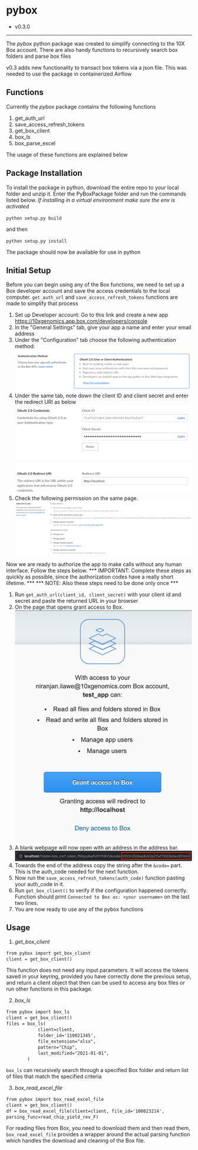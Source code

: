 # pybox
* v0.3.0
---
The *pybox* python package was created to simplify connecting to the 10X Box account.
There are also handy functions to recursively search box folders and parse box files

v0.3 adds new functionality to transact box tokens via a json file. This was needed to use the package in containerized Airflow

## Functions

Currently the *pybox* package contains the following functions 
1. get_auth_url
2. save_access_refresh_tokens
3. get_box_client
4. box_ls
5. box_parse_excel


The usage of these functions are explained below

## Package Installation

To install the package in python, download the entire repo to your local folder and unzip it. Enter the PyBoxPackage folder and run the commands listed below. *If installing in a virtual environment make sure the env is activated*

`python setup.py build`

and then

`python setup.py install`

The package should now be available for use in python

## Initial Setup

Before you can begin using any of the Box functions, we need to set up a Box developer account and save the access credentials to the local computer. `get_auth_url` and `save_access_refresh_tokens` functions are made to simplify that process

1. Set up Developer account: Go to this link and create a new app https://10xgenomics.app.box.com/developers/console
2. In the "General Settings" tab, give your app a name and enter your email address
3. Under the "Configuration" tab choose the following authentication method:
![Authentication](images/auth.png)
4. Under the same tab, note down the client ID and client secret and enter the redirect URI as below
![Client ID](images/cred.png)
5. Check the following permission on the same page.
![Permissions](images/perm.png)

Now we are ready to authorize the app to make calls without any human interface. Follow the steps below.
*** IMPORTANT: Complete these steps as quickly as possible, since the authorization codes have a really short lifetime. ***
*** NOTE: Also these steps need to be done only once ***
1. Run `get_auth_url(client_id, client_secret)` with your client id and secret and paste the returned URL in your browser
2. On the page that opens grant access to Box.
![Access](images/access.png)
3. A blank webpage will now open with an address in the address bar.
![Auth](images/auth_code.png)
4. Towards the end of the address copy the string after the `&code=` part. This is the auth_code needed for the next function.
5. Now run the `save_access_refresh_tokens(auth_code)` function pasting your auth_code in it.
6. Run `get_box_client()` to verify if the configuration happened correctly. Function should print `Connected to Box as: <your username>` on the last two lines.
7. You are now ready to use any of the pybox functions

## Usage

1. *get_box_client*

```
from pybox import get_box_client
client = get_box_client()
```

This function does not need any input parameters. It will access the tokens saved in your keyring, provided you have correctly done the previous setup, and return a client object that then can be used to access any box files or run other functions in this package.

2. *box_ls*

```
from pybox import box_ls
client = get_box_client()
files = box_ls(
            client=client,
            folder_id='110021345',
            file_extension="xlsx",
            pattern="Chip",
            last_modified="2021-01-01",
        )
```

`box_ls` can recursively search through a specified Box folder and return list of files that match the specified criteria

3. *box_read_excel_file*

```
from pybox import box_read_excel_file
client = get_box_client()
df = box_read_excel_file(client=client, file_id='100023214', parsing_func=read_chip_yield_rev_F)
```

For reading files from Box, you need to download them and then read them, `box_read_excel_file` provides a wrapper around the actual parsing function which handles the download and cleaning of the Box file.


